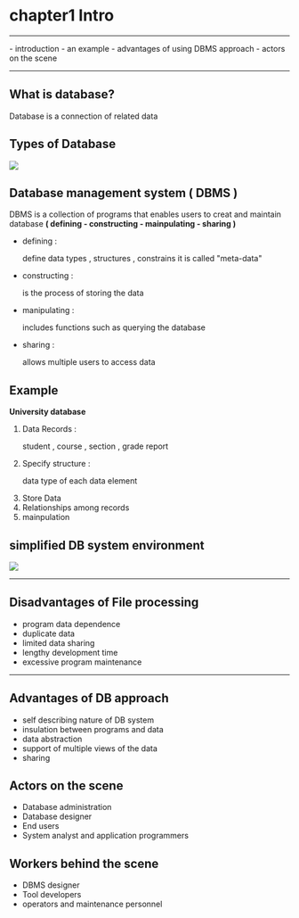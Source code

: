 
# chapter1 Intro
 <hr>
   - introduction
   - an example
   - advantages of using DBMS approach
   - actors on the scene
 
 <hr>
 <h2>
  What is database?
 </h2>
 <p>
  Database is a connection of related data 
 </p>
 <h2>Types of Database</h2>
<div> <img src="https://github.com/user-attachments/assets/49c5ad4f-f363-48aa-af69-76e7bc11beeb"></div>
<h2>Database management system ( DBMS )</h2>
<P>DBMS is a collection of programs that enables users to creat and maintain database <strong>( defining - constructing - mainpulating - sharing )</strong></P>
<ul>
 <li>defining : 
 <p>define data types , structures , constrains  it is called "meta-data"</p></li>
  <li>constructing : 
 <p>is the process of storing the data</p></li>
   <li>manipulating : 
 <p>includes functions such as querying the database</p></li>
   <li>sharing : 
 <p>allows multiple users to access data</p></li>
</ul>
<h2>Example</h2>
<p><strong>University database</strong></p>
<ol start="1">
 <li>Data Records : <p>student , course , section , grade report </p></li>
  <li>Specify structure : <p>data type of each data element</p> </p></li>
  <li>Store Data</li>
  <li>Relationships among records</li>
  <li>mainpulation</li>
</ol>
<h2>simplified DB system environment</h2>
<div>
 <img src="https://github.com/user-attachments/assets/ab1ce312-4195-4a68-945e-9fbd4a2e17fd">
</div>
<hr>
<h2>
Disadvantages of File processing
</h2>
<ul>
 <li>program data dependence</li>
 <li>duplicate data</li>
 <li>limited data sharing</li>
 <li>lengthy development time</li>
 <li>excessive program maintenance</li>
</ul>
<hr>
<h2>
Advantages of DB approach
</h2>
<ul>
 <li>self describing nature of DB system</li>
 <li>insulation between programs and data</li>
 <li>data abstraction</li>
 <li>support of multiple views of the data</li>
 <li>sharing</li>
</ul>
<h2>Actors on the scene</h2>
<ul>
 <li>Database administration</li>
 <li>Database designer</li>
 <li>End users</li>
 <li>System analyst and application programmers</li>
</ul>

<h2>Workers behind the scene</h2>
<ul>
 <li>DBMS designer</li>
 <li>Tool developers</li>
 <li>operators and maintenance personnel</li>
</ul>

 
